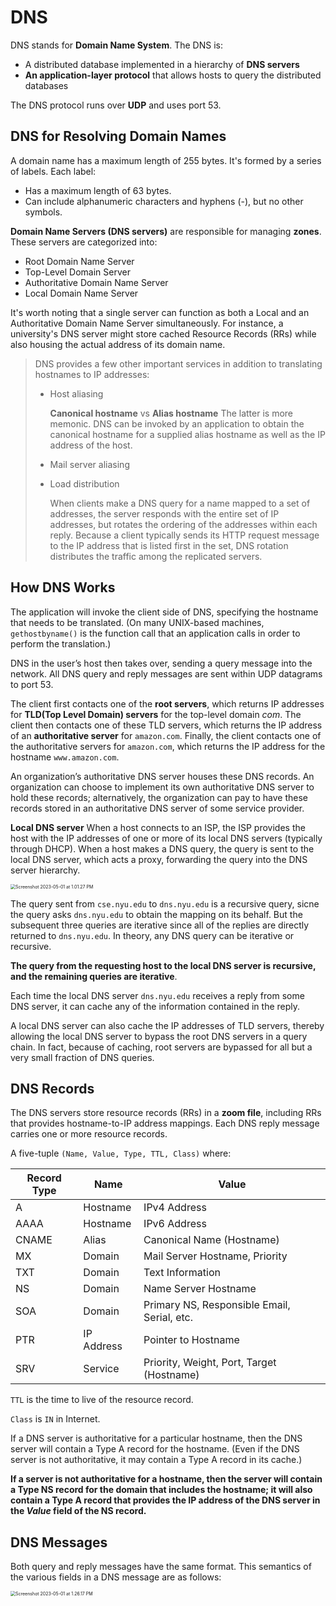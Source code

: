 # DNS

DNS stands for **Domain Name System**. The DNS is:

* A distributed database implemented in a hierarchy of **DNS servers**
* **An application-layer protocol** that allows hosts to query the distributed databases

The DNS protocol runs over **UDP** and uses port 53.

## DNS for Resolving Domain Names

A domain name has a maximum length of 255 bytes. It's formed by a series of labels. Each label:

* Has a maximum length of 63 bytes.
* Can include alphanumeric characters and hyphens (-), but no other symbols.

**Domain Name Servers (DNS servers)** are responsible for managing **zones**. These servers are categorized into:

* Root Domain Name Server
* Top-Level Domain Server
* Authoritative Domain Name Server
* Local Domain Name Server

It's worth noting that a single server can function as both a Local and an Authoritative Domain Name Server simultaneously. For instance, a university's DNS server might store cached Resource Records (RRs) while also housing the actual address of its domain name.

>  DNS provides a few other important services in addition to translating hostnames to IP addresses:
>
> * Host aliasing
>
>   **Canonical hostname** vs **Alias hostname** The latter is more memonic. DNS can be invoked by an application to obtain the canonical hostname for a supplied alias hostname as well as the IP address of the host.
>
> * Mail server aliasing
>
> * Load distribution
>
>   When clients make a DNS query for a name mapped to a set of addresses, the server responds with the entire set of IP addresses, but rotates the ordering of the addresses within each reply. Because a client typically sends its HTTP request message to the IP address that is listed first in the set, DNS rotation distributes the traffic among the replicated servers.

## How DNS Works

The application will invoke the client side of DNS, specifying the hostname that needs to be translated. (On many UNIX-based machines, `gethostbyname()` is the function call that an application calls in order to perform the translation.)

DNS in the user’s host then takes over, sending a query message into the network. All DNS query and reply messages are sent within UDP datagrams to port 53.

The client first contacts one of the **root servers**, which returns IP addresses for **TLD(Top Level Domain) servers** for the top-level domain _com_. The client then contacts one of these TLD servers, which returns the IP address of an **authoritative server** for `amazon.com`. Finally, the client contacts one of the authoritative servers for `amazon.com`, which returns the IP address for the hostname `www.amazon.com`.

An organization’s authoritative DNS server houses these DNS records. An organization can choose to implement its own authoritative DNS server to hold these records; alternatively, the organization can pay to have these records stored in an authoritative DNS server of some service provider.

**Local DNS server** When a host connects to an ISP, the ISP provides the host with the IP addresses of one or more of its local DNS servers (typically through DHCP).  When a host makes a DNS query, the query is sent to the local DNS server, which acts a proxy, forwarding the query into the DNS server hierarchy.

<img src="https://p.ipic.vip/w9ji26.png" alt="Screenshot 2023-05-01 at 1.01.27 PM" style="zoom:50%;" />

The query sent from `cse.nyu.edu` to `dns.nyu.edu` is a recursive query, sicne the query asks `dns.nyu.edu` to obtain the mapping on its behalf. But the subsequent three queries are iterative since all of the replies are directly returned to `dns.nyu.edu`. In theory, any DNS query can be iterative or recursive.

**The query from the requesting host to the local DNS server is recursive, and the remaining queries are iterative**.

Each time the local DNS server `dns.nyu.edu` receives a reply from some DNS server, it can cache any of the information contained in the reply.

A local DNS server can also cache the IP addresses of TLD servers, thereby allowing the local DNS server to bypass the root DNS servers in a query chain. In fact, because of caching, root servers are bypassed for all but a very small fraction of DNS queries.

## DNS Records

The DNS servers store resource records (RRs) in a **zoom file**, including RRs that provides hostname-to-IP address mappings. Each DNS reply message carries one or more resource records.

A five-tuple `(Name, Value, Type, TTL, Class)` where:

| Record Type | Name       | Value                                       |
| ----------- | ---------- | ------------------------------------------- |
| A           | Hostname   | IPv4 Address                                |
| AAAA        | Hostname   | IPv6 Address                                |
| CNAME       | Alias      | Canonical Name (Hostname)                   |
| MX          | Domain     | Mail Server Hostname, Priority              |
| TXT         | Domain     | Text Information                            |
| NS          | Domain     | Name Server Hostname                        |
| SOA         | Domain     | Primary NS, Responsible Email, Serial, etc. |
| PTR         | IP Address | Pointer to Hostname                         |
| SRV         | Service    | Priority, Weight, Port, Target (Hostname)   |

`TTL` is the time to live of the resource record.

`Class` is `IN` in Internet.

If a DNS server is authoritative for a particular hostname, then the DNS server will contain a Type A record for the hostname. (Even if the DNS server is not authoritative, it may contain a Type A record in its cache.)

**If a server is not authoritative for a hostname, then the server will contain a Type NS record for the domain that includes the hostname; it will also contain a Type A record that provides the IP address of the DNS server in the _Value_ field of the NS record.**

## DNS Messages

Both query and reply messages have the same format. This semantics of the various fields in a DNS message are as follows:

<img src="https://p.ipic.vip/di59ha.png" alt="Screenshot 2023-05-01 at 1.26.17 PM" style="zoom:50%;" />